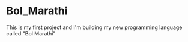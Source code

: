 # Bol_Marathi
This is my first project and I'm building my new programming language called "Bol Marathi"

